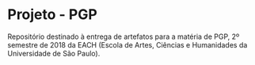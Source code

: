 # Projeto - PGP
Repositório destinado à entrega de artefatos para a matéria de PGP, 2º semestre de 2018 da EACH (Escola de Artes, Ciências e Humanidades da Universidade de São Paulo).

